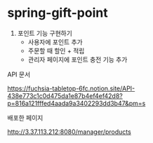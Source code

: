 # spring-gift-point
1. 포인트 기능 구현하기 
   - 사용자에 포인트 추가
   - 주문할 때 할인 + 적립
   - 관리자 페이지에 포인트 충전 기능 추가

API 문서

https://fuchsia-tabletop-6fc.notion.site/API-438e773c1c0d475da1e87b4ef4ef42d8?p=816a121fffed4aada9a3402293dd3b47&pm=s

배포한 페이지

http://3.37.113.212:8080/manager/products
